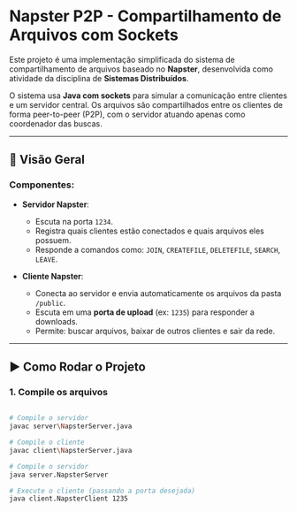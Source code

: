 # Napster P2P - Compartilhamento de Arquivos com Sockets

Este projeto é uma implementação simplificada do sistema de compartilhamento de arquivos baseado no **Napster**, desenvolvida como atividade da disciplina de **Sistemas Distribuídos**.

O sistema usa **Java com sockets** para simular a comunicação entre clientes e um servidor central. Os arquivos são compartilhados entre os clientes de forma peer-to-peer (P2P), com o servidor atuando apenas como coordenador das buscas.

---

## 🧠 Visão Geral

### Componentes:

- **Servidor Napster**:
  - Escuta na porta `1234`.
  - Registra quais clientes estão conectados e quais arquivos eles possuem.
  - Responde a comandos como: `JOIN`, `CREATEFILE`, `DELETEFILE`, `SEARCH`, `LEAVE`.

- **Cliente Napster**:
  - Conecta ao servidor e envia automaticamente os arquivos da pasta `/public`.
  - Escuta em uma **porta de upload** (ex: `1235`) para responder a downloads.
  - Permite: buscar arquivos, baixar de outros clientes e sair da rede.

---

## ▶️ Como Rodar o Projeto

### 1. Compile os arquivos

```bash

# Compile o servidor
javac server\NapsterServer.java

# Compile o cliente
javac client\NapsterServer.java

# Compile o servidor
java server.NapsterServer

# Execute o cliente (passando a porta desejada)
java client.NapsterClient 1235

```
